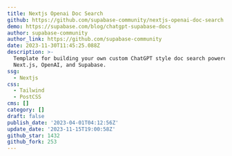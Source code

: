 ```yaml
---
title: Nextjs Openai Doc Search
github: https://github.com/supabase-community/nextjs-openai-doc-search
demo: https://supabase.com/blog/chatgpt-supabase-docs
author: supabase-community
author_link: https://github.com/supabase-community
date: 2023-11-30T11:45:25.088Z
description: >-
  Template for building your own custom ChatGPT style doc search powered by
  Next.js, OpenAI, and Supabase.
ssg:
  - Nextjs
css:
  - Tailwind
  - PostCSS
cms: []
category: []
draft: false
publish_date: '2023-04-01T04:12:56Z'
update_date: '2023-11-15T19:00:58Z'
github_star: 1432
github_fork: 253
---
```

